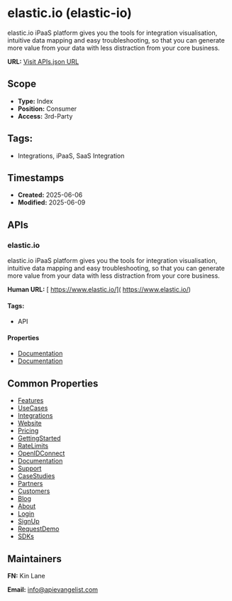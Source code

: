 # elastic.io (elastic-io)
elastic.io iPaaS platform gives you the tools for integration visualisation, intuitive data mapping and easy troubleshooting, so that you can generate more value from your data with less distraction from your core business. 

**URL:** [Visit APIs.json URL](https://raw.githubusercontent.com/api-evangelist/elastic-io/refs/heads/main/apis.yml)

## Scope

- **Type:** Index 
- **Position:** Consumer 
- **Access:** 3rd-Party 

## Tags:

 - Integrations, iPaaS, SaaS Integration

## Timestamps

- **Created:** 2025-06-06 
- **Modified:** 2025-06-09 

## APIs

### elastic.io
elastic.io iPaaS platform gives you the tools for integration visualisation, intuitive data mapping and easy troubleshooting, so that you can generate more value from your data with less distraction from your core business. 

**Human URL:** [ https://www.elastic.io/]( https://www.elastic.io/)


#### Tags:

 - API

#### Properties

- [Documentation]( https://www.elastic.io/)
- [Documentation](https://api.elastic.io/docs/v2/)

## Common Properties

- [Features](undefined)
- [UseCases](undefined)
- [Integrations](https://www.elastic.io/enterprise-integration-platform/)
- [Website](https://www.elastic.io/)
- [Pricing](https://www.elastic.io/plans/)
- [GettingStarted](https://docs.elastic.io/getting-started/)
- [RateLimits](https://docs.elastic.io/getting-started/quota-overview.html)
- [OpenIDConnect](https://docs.elastic.io/getting-started/openid.html)
- [Documentation](https://docs.elastic.io/)
- [Support](https://docs.elastic.io/admin/)
- [CaseStudies](https://www.elastic.io/resources/#casestudies)
- [Partners](https://www.elastic.io/integration-partner-program/)
- [Customers](https://www.elastic.io/customers/)
- [Blog](https://www.elastic.io/blog/)
- [About](https://www.elastic.io/team/)
- [Login](https://app.elastic.io/login)
- [SignUp](https://app.elastic.io/register)
- [RequestDemo](https://www.elastic.io/book-demo-elasticio-ipaas/)
- [SDKs](https://docs.elastic.io/developers/sdk.html)

## Maintainers

**FN:** Kin Lane

**Email:** info@apievangelist.com

